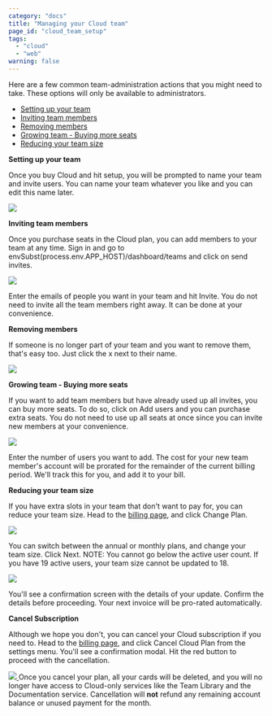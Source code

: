 ```yaml
---
category: "docs"
title: "Managing your Cloud team"
page_id: "cloud_team_setup"
tags: 
  - "cloud"
  - "web"
warning: false
---
```


Here are a few common team-administration actions that you might need to take. These options will only be available to administrators.

* [Setting up your team][0]
* [Inviting team members][1]
* [Removing members][2]
* [Growing team - Buying more seats][3]
* [Reducing your team size][4]
  

**Setting up your team**

Once you buy Cloud and hit setup, you will be prompted to name your team and invite users. You can name your team whatever you like and you can edit this name later.

[![](https://www.getpostman.com/img/v1/docs/cloud_team_setup/cloud_team_setup_1.png)
][5]
  

**Inviting team members**

Once you purchase seats in the Cloud plan, you can add members to your team at any time. 
Sign in and go to envSubst(process.env.APP\_HOST)/dashboard/teams and click on send invites.

[![](https://www.getpostman.com/img/v1/docs/cloud_team_setup/cloud_team_setup_2.png)
][6]

Enter the emails of people you want in your team and hit Invite. You do not need to invite all the team members right away. It can be done at your convenience.
  

**Removing members**

If someone is no longer part of your team and you want to remove them, that's easy too. Just click the x next to their name.

[![](https://www.getpostman.com/img/v1/docs/cloud_team_setup/cloud_team_setup_3.png)
][7]
  

**Growing team - Buying more seats**

If you want to add team members but have already used up all invites, you can buy more seats. To do so, click on Add users and you can purchase extra seats. You do not need to use up all seats at once since you can invite new members at your convenience. 

[![](https://www.getpostman.com/img/v1/docs/cloud_team_setup/cloud_team_setup_5.png)
][8]

Enter the number of users you want to add. The cost for your new team member's account will be prorated for the remainder of the current billing period. We'll track this for you, and add it to your bill.
  

**Reducing your team size**

If you have extra slots in your team that don't want to pay for, you can reduce your team size. Head to the [billing page][9], and click Change Plan.

[![](https://www.getpostman.com/img/v1/docs/cloud_team_setup/cloud_team_setup_6.png)
][10]

You can switch between the annual or monthly plans, and change your team size. Click Next. NOTE: You cannot go below the active user count. If you have 19 active users, your team size cannot be updated to 18\.

[![](https://www.getpostman.com/img/v1/docs/cloud_team_setup/cloud_team_setup_7.png)
][11]

You'll see a confirmation screen with the details of your update. Confirm the details before proceeding. Your next invoice will be pro-rated automatically.
  

**Cancel Subscription**

Although we hope you don't, you can cancel your Cloud subscription if you need to. Head to the [billing page][9], and click Cancel Cloud Plan from the settings menu. You'll see a confirmation modal. Hit the red button to proceed with the cancellation.

[![](https://www.getpostman.com/img/v1/docs/cloud_team_setup/cloud_team_setup_8.png)
][12]
Once you cancel your plan, all your cards will be deleted, and you will no longer have access to Cloud-only services like the Team Library and the Documentation service. Cancellation will **not** refund any remaining account balance or unused payment for the month.


[0]: https://www.getpostman.com/#setting-up
[1]: https://www.getpostman.com/#inviting
[2]: https://www.getpostman.com/#uninviting
[3]: https://www.getpostman.com/#adding-seats
[4]: https://www.getpostman.com/#removing-seats
[5]: https://www.getpostman.com/img/v1/docs/cloud_team_setup/cloud_team_setup_1.png
[6]: https://www.getpostman.com/.../img/v1/docs/cloud_team_setup/cloud_team_setup_2.png
[7]: https://www.getpostman.com/img/v1/docs/cloud_team_setup/cloud_team_setup_3.png
[8]: https://www.getpostman.com/img/v1/docs/cloud_team_setup/cloud_team_setup_5.png
[9]: https://app.getpostman.com/pay/billing
[10]: https://www.getpostman.com/img/v1/docs/cloud_team_setup/cloud_team_setup_6.png
[11]: https://www.getpostman.com/img/v1/docs/cloud_team_setup/cloud_team_setup_7.png
[12]: https://www.getpostman.com/img/v1/docs/cloud_team_setup/cloud_team_setup_8.png
